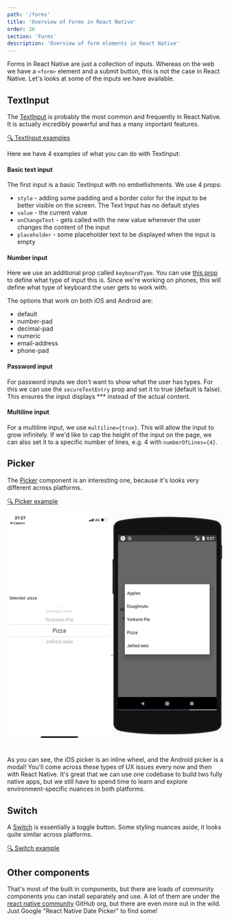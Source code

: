 ```yaml
---
path: '/forms'
title: 'Overview of Forms in React Native'
order: 26
section: 'Forms'
description: 'Overview of form elements in React Native'
---
```


Forms in React Native are just a collection of inputs. Whereas on the web we have a `<form>` element and a submit button, this is not the case in React Native. Let's looks at some of the inputs we have available.

## TextInput

The [TextInput](https://reactnative.dev/docs/textinput) is probably the most common and frequently in React Native. It is actually incredibly powerful and has a many important features.

[🔍 TextInput examples](https://snack.expo.io/@kadikraman/textinput-example)

Here we have 4 examples of what you can do with TextInput:

#### Basic text input

The first input is a basic TextInput with no embellishments. We use 4 props:
- `style` - adding some padding and a border color for the input to be better visible on the screen. The Text Input has no default styles
- `value` - the current value
- `onChangeText` - gets called with the new value whenever the user changes the content of the input
- `placeholder` - some placeholder text to be displayed when the input is empty

#### Number input

Here we use an additional prop called `keyboardType`. You can use [this prop](https://reactnative.dev/docs/textinput#keyboardtype) to define what type of input this is. Since we're working on phones, this will define what type of keyboard the user gets to work with.

The options that work on both iOS and Android are:
- default
- number-pad
- decimal-pad
- numeric
- email-address
- phone-pad

#### Password input

For password inputs we don't want to show what the user has types. For this we can use the `secureTextEntry` prop and set it to true (default is false). This ensures the input displays *** instead of the actual content.

#### Multiline input

For a multiline input, we use `multiline={true}`. This will allow the input to grow infinitely. If we'd like to cap the height of the input on the page, we can also set it to a specific number of lines, e.g. 4 with `numberOfLines={4}`.


## Picker

The [Picker](https://reactnative.dev/docs/picker) component is an interesting one, because it's looks very different across platforms.

[🔍 Picker example](https://snack.expo.io/@kadikraman/picker-example)

<div style="display:flex; flex-direction:row">
    <div style="width:280px;margin:0 auto;margin-bottom:20px">
        <img alt="Style challenge iOS" src="./images/picker-ios.png" />
    </div>
    <div style="width:300px;margin:0 auto;margin-bottom:20px">
        <img alt="Style challenge Android" src="./images/picker-android.png" />
    </div>
</div>

As you can see, the iOS picker is an inline wheel, and the Android picker is a modal! You'll come across these types of UX issues every now and then with React Native. It's great that we can use one codebase to build two fully native apps, but we still have to spend time to learn and explore environment-specific nuances in both platforms.

## Switch

A [Switch](https://reactnative.dev/docs/switch) is essentially a toggle button. Some styling nuances aside, it looks quite similar across platforms.

[🔍 Switch example](https://snack.expo.io/@kadikraman/switch-example)

## Other components

That's most of the built in components, but there are loads of community components you can install separately and use. A lot of them are under the [react native community](https://github.com/react-native-community) GitHub org, but there are even more out in the wild. Just Google "React Native Date Picker" to find some!
